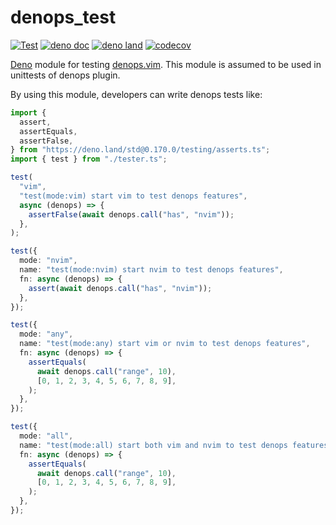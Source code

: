 # denops_test

[![Test](https://github.com/vim-denops/deno-denops-test/actions/workflows/test.yml/badge.svg)](https://github.com/vim-denops/deno-denops-test/actions/workflows/test.yml)
[![deno doc](https://doc.deno.land/badge.svg)](https://doc.deno.land/https/deno.land/x/denops_test/mod.ts)
[![deno land](http://img.shields.io/badge/available%20on-deno.land/x/denops__test-lightgrey.svg?logo=deno)](https://deno.land/x/denops_test)
[![codecov](https://codecov.io/github/vim-denops/deno-denops-test/branch/main/graph/badge.svg?token=X9O5XB4O1S)](https://codecov.io/github/vim-denops/deno-denops-test)

[Deno][deno] module for testing [denops.vim][denops.vim]. This module is assumed
to be used in unittests of denops plugin.

[deno]: https://deno.land/
[denops.vim]: https://github.com/vim-denops/denops.vim

By using this module, developers can write denops tests like:

```typescript
import {
  assert,
  assertEquals,
  assertFalse,
} from "https://deno.land/std@0.170.0/testing/asserts.ts";
import { test } from "./tester.ts";

test(
  "vim",
  "test(mode:vim) start vim to test denops features",
  async (denops) => {
    assertFalse(await denops.call("has", "nvim"));
  },
);

test({
  mode: "nvim",
  name: "test(mode:nvim) start nvim to test denops features",
  fn: async (denops) => {
    assert(await denops.call("has", "nvim"));
  },
});

test({
  mode: "any",
  name: "test(mode:any) start vim or nvim to test denops features",
  fn: async (denops) => {
    assertEquals(
      await denops.call("range", 10),
      [0, 1, 2, 3, 4, 5, 6, 7, 8, 9],
    );
  },
});

test({
  mode: "all",
  name: "test(mode:all) start both vim and nvim to test denops features",
  fn: async (denops) => {
    assertEquals(
      await denops.call("range", 10),
      [0, 1, 2, 3, 4, 5, 6, 7, 8, 9],
    );
  },
});
```
